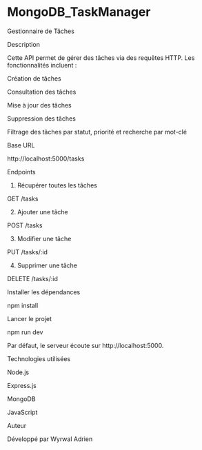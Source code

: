 # MongoDB_TaskManager

Gestionnaire de Tâches

Description

Cette API permet de gérer des tâches via des requêtes HTTP. Les fonctionnalités incluent :

Création de tâches

Consultation des tâches

Mise à jour des tâches

Suppression des tâches

Filtrage des tâches par statut, priorité et recherche par mot-clé

Base URL

http://localhost:5000/tasks

Endpoints

1. Récupérer toutes les tâches

GET /tasks

2. Ajouter une tâche

POST /tasks

3. Modifier une tâche

PUT /tasks/:id

4. Supprimer une tâche

DELETE /tasks/:id

Installer les dépendances

npm install

Lancer le projet

npm run dev

Par défaut, le serveur écoute sur http://localhost:5000.

Technologies utilisées

Node.js

Express.js

MongoDB

JavaScript

Auteur

Développé par Wyrwal Adrien